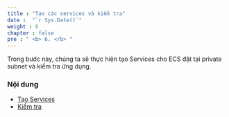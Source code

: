 ```yaml
---
title : "Tạo các services và kiểm tra"
date :  "`r Sys.Date()`" 
weight : 6 
chapter : false
pre : " <b> 6. </b> "
---
```

Trong bước này, chúng ta sẽ thực hiện tạo Services cho ECS đặt tại private subnet và kiểm tra ứng dụng.

### Nội dung
  - [Tạo Services](6.1-create-services/) 
  - [Kiểm tra](6.2-testing/)